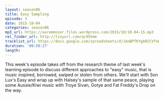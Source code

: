 ```yaml
---
layout: season06
title: Easy Sampling
episode: 3
date: 2015-10-04
categories: season06
mp3_url: https://auremmoser.files.wordpress.com/2015/10/10-04-15.mp3
rel_finder_url: http://tinyurl.com/qc95hme
tracklist_url: https://docs.google.com/spreadsheets/d/1AnBPTKYgbRICVfnWy8lh2XAfNTw8cQFm6TVHdbUXQa0/edit#gid=873845855
duration: '00:50:27'
length:
---
```


This week's episode takes off from the research theme of last week's learning episode to discuss different approaches to "easy" music, that is music inspired, borrowed, swiped or stolen from others. We'll start with Son Lux's Easy and wrap up with Halsey's sample of that same peace, playing some Aussie/Kiwi music with Troye Sivan, Gotye and Fat Freddy's Drop on the way. 